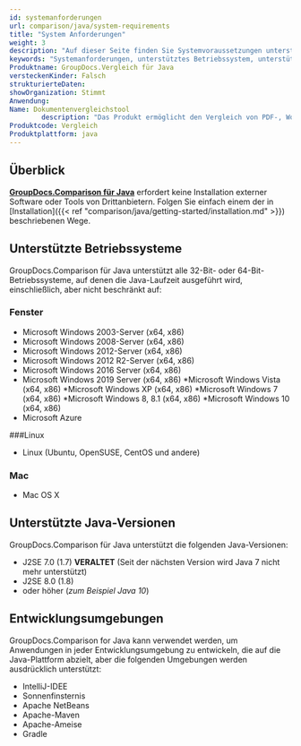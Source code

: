 ```yaml
---
id: systemanforderungen
url: comparison/java/system-requirements
title: "System Anforderungen"
weight: 3
description: "Auf dieser Seite finden Sie Systemvoraussetzungen unterstützte Plattformen, Entwicklungsumgebungen. GroupDocs.Comparison für Java erfordert keine Installation externer Software oder Tools von Drittanbietern."
keywords: "Systemanforderungen, unterstütztes Betriebssystem, unterstützte Frameworks"
Produktname: GroupDocs.Vergleich für Java
versteckenKinder: Falsch
strukturierteDaten:
showOrganization: Stimmt
Anwendung:
Name: Dokumentenvergleichstool
        description: "Das Produkt ermöglicht den Vergleich von PDF-, Word-, Excel-, PowerPoint-, AutoCad-, Bild-, Code- und vielen weiteren Dateiformaten. Die Vergleichs-API unterstützt auch das Akzeptieren oder Ablehnen von Änderungen, das Extrahieren von Dokumentinformationen und das Erstellen von Vergleichsberichten"
Produktcode: Vergleich
Produktplattform: java
---
```

## Überblick

**[GroupDocs.Comparison für Java](https://products.groupdocs.com/comparison/java)** erfordert keine Installation externer Software oder Tools von Drittanbietern. Folgen Sie einfach einem der in [Installation]({{< ref "comparison/java/getting-started/installation.md" >}}) beschriebenen Wege.

## Unterstützte Betriebssysteme

GroupDocs.Comparison für Java unterstützt alle 32-Bit- oder 64-Bit-Betriebssysteme, auf denen die Java-Laufzeit ausgeführt wird, einschließlich, aber nicht beschränkt auf:

### Fenster

* Microsoft Windows 2003-Server (x64, x86)
* Microsoft Windows 2008-Server (x64, x86)
* Microsoft Windows 2012-Server (x64, x86)
* Microsoft Windows 2012 R2-Server (x64, x86)
* Microsoft Windows 2016 Server (x64, x86)
* Microsoft Windows 2019 Server (x64, x86)
*Microsoft Windows Vista (x64, x86)
*Microsoft Windows XP (x64, x86)
*Microsoft Windows 7 (x64, x86)
*Microsoft Windows 8, 8.1 (x64, x86)
*Microsoft Windows 10 (x64, x86)
* Microsoft Azure

###Linux

* Linux (Ubuntu, OpenSUSE, CentOS und andere)

### Mac

* Mac OS X

## Unterstützte Java-Versionen

GroupDocs.Comparison für Java unterstützt die folgenden Java-Versionen:

* J2SE 7.0 (1.7) **VERALTET** (Seit der nächsten Version wird Java 7 nicht mehr unterstützt)
* J2SE 8.0 (1.8)
* oder höher (*zum Beispiel Java 10*)

## Entwicklungsumgebungen

GroupDocs.Comparison for Java kann verwendet werden, um Anwendungen in jeder Entwicklungsumgebung zu entwickeln, die auf die Java-Plattform abzielt, aber die folgenden Umgebungen werden ausdrücklich unterstützt:

* IntelliJ-IDEE
* Sonnenfinsternis
* Apache NetBeans
* Apache-Maven
* Apache-Ameise
*   Gradle

